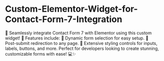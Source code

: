 # Custom-Elementor-Widget-for-Contact-Form-7-Integration
📩 Seamlessly integrate Contact Form 7 with Elementor using this custom widget! 🌟 Features include:  🔄 Dynamic form selection for easy setup. 🚀 Post-submit redirection to any page. 🎨 Extensive styling controls for inputs, labels, buttons, and more. Perfect for developers looking to create stunning, customizable forms with ease! 💻✨

